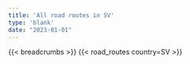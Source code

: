 ```yaml
---
title: 'All road routes in SV'
type: 'blank'
date: "2023-01-01"
---
```


{{< breadcrumbs >}}
{{< road_routes country=SV >}}

